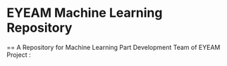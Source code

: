# EYEAM Machine Learning Repository
==
A Repository for Machine Learning Part Development Team of EYEAM Project :


